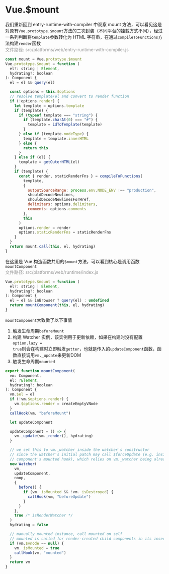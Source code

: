 # Vue.$mount

我们重新回到 entry-runtime-with-compiler 中观察 mount 方法，可以看见这是对原有<code>Vue.prototype.$mount</code>方法的二次封装（不同平台的挂载方式不同），经过一系列判断将<code>template</code>参数转化为 HTML 字符串，在通过<code>compileToFunctions</code>方法构建<code>render</code>函数
<br />
<font color="#999">文件路径: src/platforms/web/entry-runtime-with-compiler.js</font>

```js
const mount = Vue.prototype.$mount
Vue.prototype.$mount = function (
  el?: string | Element,
  hydrating?: boolean
): Component {
  el = el && query(el)

  const options = this.$options
  // resolve template/el and convert to render function
  if (!options.render) {
    let template = options.template
    if (template) {
      if (typeof template === "string") {
        if (template.charAt(0) === "#") {
          template = idToTemplate(template)
        }
      } else if (template.nodeType) {
        template = template.innerHTML
      } else {
        return this
      }
    } else if (el) {
      template = getOuterHTML(el)
    }
    if (template) {
      const { render, staticRenderFns } = compileToFunctions(
        template,
        {
          outputSourceRange: process.env.NODE_ENV !== "production",
          shouldDecodeNewlines,
          shouldDecodeNewlinesForHref,
          delimiters: options.delimiters,
          comments: options.comments
        },
        this
      )
      options.render = render
      options.staticRenderFns = staticRenderFns
    }
  }
  return mount.call(this, el, hydrating)
}
```

在这里是 Vue 构造函数共用的<code>$mount</code>方法，可以看到核心是调用函数<code>mountComponent</code>
<br />
<font color="#999">文件路径: src/platforms/web/runtime/index.js</font>

```js
Vue.prototype.$mount = function (
  el?: string | Element,
  hydrating?: boolean
): Component {
  el = el && inBrowser ? query(el) : undefined
  return mountComponent(this, el, hydrating)
}
```

<code>mountComponent</code>大致做了以下事情

1. 触发生命周期<code>beforeMount</code>
2. 构建 Watcher 实例，该实例用于更新依赖，如果在构建时没有配置<code>option.lazy = true</code>则会在构建时立即触发<code>getter</code>，也就是传入的<code>updateComponent</code>函数，函数直接调用<code>vm._update</code>来更新DOM
3. 触发生命周期<code>mounted</code>

```js
export function mountComponent(
  vm: Component,
  el: ?Element,
  hydrating?: boolean
): Component {
  vm.$el = el
  if (!vm.$options.render) {
    vm.$options.render = createEmptyVNode
  }
  callHook(vm, "beforeMount")

  let updateComponent

  updateComponent = () => {
    vm._update(vm._render(), hydrating)
  }

  // we set this to vm._watcher inside the watcher's constructor
  // since the watcher's initial patch may call $forceUpdate (e.g. inside child
  // component's mounted hook), which relies on vm._watcher being already defined
  new Watcher(
    vm,
    updateComponent,
    noop,
    {
      before() {
        if (vm._isMounted && !vm._isDestroyed) {
          callHook(vm, "beforeUpdate")
        }
      }
    },
    true /* isRenderWatcher */
  )
  hydrating = false

  // manually mounted instance, call mounted on self
  // mounted is called for render-created child components in its inserted hook
  if (vm.$vnode == null) {
    vm._isMounted = true
    callHook(vm, "mounted")
  }
  return vm
}
```
